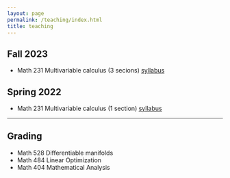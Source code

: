 ```yaml
---
layout: page
permalink: /teaching/index.html
title: teaching
---
```



## Fall 2023

- Math 231 Multivariable calculus (3 secions) [syllabus](https://kaichuan1998.github.io/file/231-Syllabus-2023.pdf)

## Spring 2022

- Math 231 Multivariable calculus (1 section) [syllabus](https://kaichuan1998.github.io/file/syllabus23sp.pdf)

---

## Grading

- Math 528 Differentiable manifolds 
- Math 484 Linear Optimization
- Math 404 Mathematical Analysis

